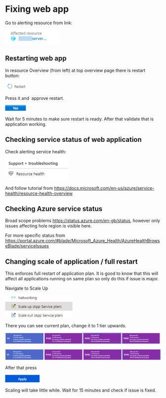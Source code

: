 # Fixing web app

Go to alerting resource from link:

![Affected resource link](img/2020-04-22-11-39-41.png)

## Restarting web app

In resource Overview (from left) at top overview page there is restart button:

![Restart button](img/2020-04-24-08-19-41.png)

Press it and  approve restart.

![Apply](img/2020-04-24-08-19-56.png)

Wait for 5 minutes to make sure restart is ready. After that validate that is application working.

## Checking service status of web application

Check alerting service health:

![Service health button](img/2020-04-24-09-22-43.png)

And follow tutorial from <https://docs.microsoft.com/en-us/azure/service-health/resource-health-overview>

## Checking Azure service status

Broad scope problems <https://status.azure.com/en-gb/status>, however only issues affecting hole region is visible here.

For more specific status from <https://portal.azure.com/#blade/Microsoft_Azure_Health/AzureHealthBrowseBlade/serviceIssues>

## Changing scale of application / full restart

This enforces full restart of application plan. It is good to know that this will affect all applications running on same plan so only do this if issue is major.

Navigate to Scale Up

![Scale up](img/2020-04-24-08-23-32.png)

There you can see current plan, change it to 1 tier upwards.

![TiersA](img/2020-04-24-08-20-25.png)

![TiersB](img/2020-04-24-08-20-45.png)

After that press

![Apply](img/2020-04-24-08-21-04.png)

Scaling will take little while. Wait for 15 minutes and check if issue is fixed.
